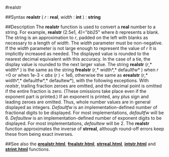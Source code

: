 
#realstr

##Syntax
**realstr** ( *r* : **real**, *width* : **int** ) : **string**

##Description
The **realstr** function is used to convert a **real** number to a string. For example, **realstr** (2.5e1, 4)="*bb25*" where *b* represents a blank. The string is an approximation to *r*, padded on the left with blanks as necessary to a length of *width*.
The *width* parameter must be non-negative. If the *width* parameter is not large enough to represent the value of *r* it is implicitly increased as needed. The displayed value is rounded to the nearest decimal equivalent with this accuracy. In the case of a tie, the display value is rounded to the next larger value.
The string **realstr** (*r*,* width* ) is the same as the string **frealstr** (*r*,* width*,* defaultfw* ) when *r* =0 or when 1e-3 < *abs* (*r* ) < 1e6, otherwise the same as **erealstr** (*r*,* width*,* defaultfw*,* defaultew*), with the following exceptions. With *realstr*, trailing fraction zeroes are omitted, and the decimal point is omitted if the entire fraction is zero. (These omissions take place even if the exponent part is printed.) If an exponent is printed, any plus sign and leading zeroes are omitted. Thus, whole number values are in general displayed as integers.
*Defaultfw* is an implementation-defined number of fractional digits to be displayed. For most implementations, *defaultfw* will be 6. 
*Defaultew* is an implementation-defined number of exponent digits to be displayed. For most implementations, *defaultew* will be 2.
The **realstr** function approximates the inverse of **strreal**, although round-off errors keep these from being exact inverses.

##See also
the **[erealstr.html](erealstr)**, **[frealstr.html](frealstr)**, **[strreal.html](strreal)**, **[intstr.html](intstr)** and **[strint.html](strint)** functions.
